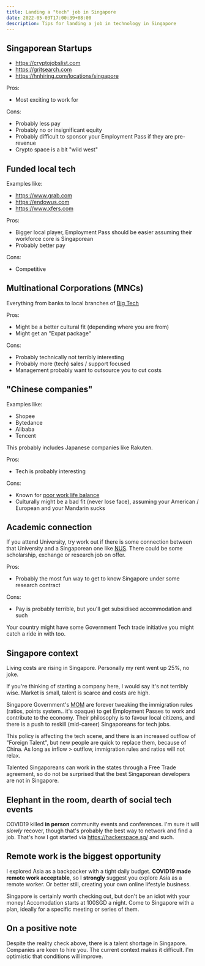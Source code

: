 ```yaml
---
title: Landing a "tech" job in Singapore
date: 2022-05-03T17:00:39+08:00
description: Tips for landing a job in technology in Singapore
---
```


## Singaporean Startups

- https://cryptojobslist.com
- https://gritsearch.com
- https://hnhiring.com/locations/singapore

Pros:

- Most exciting to work for

Cons:

- Probably less pay
- Probably no or insignificant equity
- Probably difficult to sponsor your Employment Pass if they are pre-revenue
- Crypto space is a bit "wild west"

## Funded local tech

Examples like:

- https://www.grab.com
- https://endowus.com
- https://www.xfers.com

Pros:

- Bigger local player, Employment Pass should be easier assuming their workforce core is Singaporean
- Probably better pay

Cons:

- Competitive

## Multinational Corporations (MNCs)

Everything from banks to local branches of [Big Tech](https://en.wikipedia.org/wiki/Big_Tech#FAANG)

Pros:

- Might be a better cultural fit (depending where you are from)
- Might get an "Expat package"

Cons:

- Probably technically not terribly interesting
- Probably more (tech) sales / support focused
- Management probably want to outsource you to cut costs

## "Chinese companies"

Examples like:

- Shopee
- Bytedance
- Alibaba
- Tencent

This probably includes Japanese companies like Rakuten.

Pros:

- Tech is probably interesting

Cons:

- Known for [poor work life balance](https://en.wikipedia.org/wiki/996_working_hour_system)
- Culturally might be a bad fit (never lose face), assuming your American / European and your Mandarin sucks

## Academic connection

If you attend University, try work out if there is some connection between that
University and a Singaporean one like [NUS](https://www.nus.edu.sg/). There
could be some scholarship, exchange or research job on offer.

Pros:

- Probably the most fun way to get to know Singapore under some research contract

Cons:

- Pay is probably terrible, but you'll get subsidised accommodation and such

Your country might have some Government Tech trade initiative you might catch a ride in with too.

## Singapore context

Living costs are rising in Singapore. Personally my rent went up 25%, no joke.

If you're thinking of starting a company here, I would say it's not terribly
wise. Market is small, talent is scarce and costs are high.

Singapore Government's <abbr title="Ministry of Manpower">MOM</abbr> are
forever tweaking the immigration rules (ratios, points system.. it's opaque) to
get Employment Passes to work and contribute to the economy. Their philosophy
is to favour local citizens, and there is a push to reskill (mid-career)
Singaporeans for tech jobs.

This policy is affecting the tech scene, and there is an increased outflow of
"Foreign Talent", but new people are quick to replace them, because of China.
As long as inflow > outflow, immigration rules and ratios will not relax.

Talented Singaporeans can work in the states through a Free Trade agreement, so
do not be surprised that the best Singaporean developers are not in Singapore.

## Elephant in the room, dearth of social tech events

COVID19 killed **in person** community events and conferences. I'm sure it will
_slowly_ recover, though that's probably the best way to network and find a
job. That's how I got started via https://hackerspace.sg/ and such.

## Remote work is the biggest opportunity

I explored Asia as a backpacker with a tight daily budget. **COVID19 made
remote work acceptable**, so I **strongly** suggest you explore Asia as a
remote worker. Or better still, creating your own online lifestyle business.

Singapore is certainly worth checking out, but don't be an idiot with your
money! Accomodation starts at 100SGD a night. Come to Singapore with a plan,
ideally for a specific meeting or series of them.

## On a positive note

Despite the reality check above, there is a talent shortage in Singapore.
Companies are keen to hire you. The current context makes it difficult. I'm
optimistic that conditions will improve.
